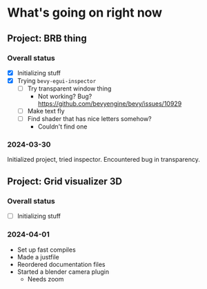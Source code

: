 # What's going on right now

## Project: BRB thing

### Overall status

- [x] Initializing stuff
- [x] Trying `bevy-egui-inspector`
    - [ ] Try transparent window thing
        - Not working? Bug?
            https://github.com/bevyengine/bevy/issues/10929
    - [ ] Make text fly
    - [ ] Find shader that has nice letters somehow?
        - Couldn't find one


### 2024-03-30

Initialized project, tried inspector. Encountered bug in transparency.

## Project: Grid visualizer 3D

### Overall status

- [ ] Initializing stuff

### 2024-04-01

- Set up fast compiles
- Made a justfile
- Reordered documentation files
- Started a blender camera plugin
    - Needs zoom